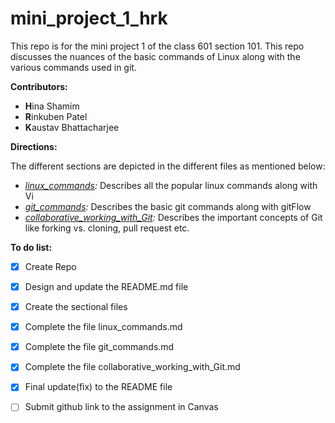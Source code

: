 # mini_project_1_hrk

This repo is for the mini project 1 of the class 601 section 101. This repo discusses the nuances of the basic commands of Linux along with the various commands used in git.

**Contributors:**

- **H**ina Shamim
- **R**inkuben Patel
- **K**austav Bhattacharjee

**Directions:**

The different sections are depicted in the different files as mentioned below:

- *[linux_commands](linux_commands.md "Linux Commands"):* Describes all the popular linux commands along with Vi
- *[git_commands](git_commands.md "Git Commands"):* Describes the basic git commands along with gitFlow
- *[collaborative_working_with_Git](collaborative_working_with_Git.md "collaborative_working_with_Git"):* Describes the important concepts of Git like forking vs. cloning, pull request etc.


**To do list:**

- [x] Create Repo
- [x] Design and update the README.md file
- [x] Create the sectional files
- [x] Complete the file linux_commands.md
- [x] Complete the file git_commands.md
- [x] Complete the file collaborative_working_with_Git.md
- [x] Final update(fix) to the README file
- [ ] Submit github link to the assignment in Canvas


